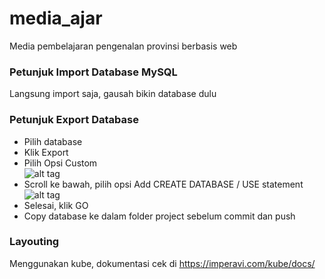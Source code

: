 # media_ajar
Media pembelajaran pengenalan provinsi berbasis web

### Petunjuk Import Database MySQL
Langsung import saja, gausah bikin database dulu

### Petunjuk Export Database
* Pilih database
* Klik Export
* Pilih Opsi Custom <br>
  ![alt tag](http://i66.tinypic.com/120h6o5.jpg)
* Scroll ke bawah, pilih opsi Add CREATE DATABASE / USE statement<br>
  ![alt tag](http://i68.tinypic.com/2lay0hv.jpg)
* Selesai, klik GO
* Copy database ke dalam folder project sebelum commit dan push

### Layouting
Menggunakan kube, dokumentasi cek di https://imperavi.com/kube/docs/
